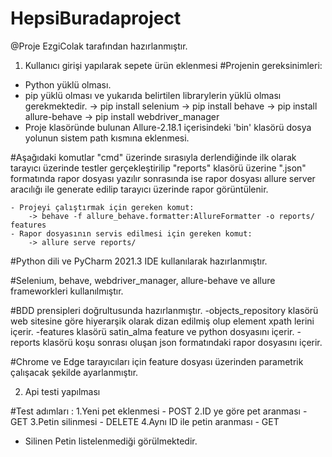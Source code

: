 # HepsiBuradaproject

@Proje EzgiColak tarafından hazırlanmıştır.

1) Kullanıcı girişi yapılarak sepete ürün eklenmesi
#Projenin gereksinimleri:
 - Python yüklü olması.
 - pip yüklü olması ve yukarıda belirtilen librarylerin yüklü olması gerekmektedir.
    -> pip install selenium
    -> pip install behave
    -> pip install allure-behave
    -> pip install webdriver_manager
 - Proje klasöründe bulunan Allure-2.18.1 içerisindeki 'bin' klasörü dosya yolunun sistem path kısmına eklenmesi.

#Aşağıdaki komutlar "cmd" üzerinde sırasıyla derlendiğinde ilk olarak tarayıcı üzerinde testler gerçekleştirilip
"reports" klasörü üzerine ".json" formatında rapor dosyası yazılır sonrasında ise rapor dosyası allure server
aracılığı ile generate edilip tarayıcı üzerinde rapor görüntülenir.

    - Projeyi çalıştırmak için gereken komut:
        -> behave -f allure_behave.formatter:AllureFormatter -o reports/ features
    - Rapor dosyasının servis edilmesi için gereken komut:
        -> allure serve reports/

#Python dili ve PyCharm 2021.3 IDE kullanılarak hazırlanmıştır.

#Selenium, behave, webdriver_manager, allure-behave ve allure frameworkleri kullanılmıştır.

#BDD prensipleri doğrultusunda hazırlanmıştır.
    -objects_repository klasörü web sitesine göre hiyerarşik olarak dizan edilmiş olup element xpath lerini içerir.
    -features klasörü satin_alma feature ve python dosyasını içerir.
    -reports klasörü koşu sonrası oluşan json formatındaki rapor dosyasını içerir.

#Chrome ve Edge tarayıcıları için feature dosyası üzerinden parametrik çalışacak şekilde ayarlanmıştır.

2) Api testi yapılması

#Test adımları :
1.Yeni pet eklenmesi - POST 
2.ID ye göre pet aranması - GET 
3.Petin silinmesi - DELETE 
4.Aynı ID ile petin aranması - GET 

- Silinen Petin listelenmediği görülmektedir.






